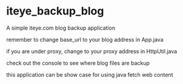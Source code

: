 # iteye_backup_blog

A simple iteye.com blog backup application

remember to change base_url to your blog address in App.java

if you are under proxy, change to your proxy address in HttpUtil.java

check out the console to see where blog files are backup

this application can be show case for using java fetch web content